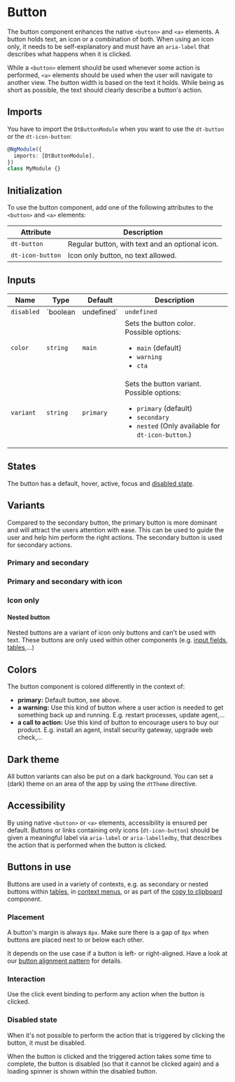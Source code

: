 # Button

The button component enhances the native `<button>` and `<a>` elements. A button
holds text, an icon or a combination of both. When using an icon only, it needs
to be self-explanatory and must have an `aria-label` that describes what happens
when it is clicked.

<ba-live-example name="DtExampleButtonDefault"></ba-live-example>

While a `<button>` element should be used whenever some action is performed,
`<a>` elements should be used when the user will navigate to another view. The
button width is based on the text it holds. While being as short as possible,
the text should clearly describe a button's action.

## Imports

You have to import the `DtButtonModule` when you want to use the `dt-button` or
the `dt-icon-button`:

```typescript
@NgModule({
  imports: [DtButtonModule],
})
class MyModule {}
```

## Initialization

To use the button component, add one of the following attributes to the
`<button>` and `<a>` elements:

| Attribute        | Description                                     |
| ---------------- | ----------------------------------------------- |
| `dt-button`      | Regular button, with text and an optional icon. |
| `dt-icon-button` | Icon only button, no text allowed.              |

## Inputs

| Name       | Type                  | Default     | Description                                                                                                                                                                                              |
| ---------- | --------------------- | ----------- | -------------------------------------------------------------------------------------------------------------------------------------------------------------------------------------------------------- |
| `disabled` | `boolean | undefined` | `undefined` | Whether the button is disabled.                                                                                                                                                                          |
| `color`    | `string`              | `main`      | Sets the button color. Possible options: <ul><li><code>main</code> (default)</li><li><code>warning</code></li><li><code>cta</code></li></ul>                                                             |
| `variant`  | `string`              | `primary`   | Sets the button variant. Possible options: <ul><li><code>primary</code> (default)</li><li><code>secondary</code></li><li><code>nested</code> (Only available for <code>dt-icon-button</code>.)</li></ul> |

## States

The button has a default, hover, active, focus and
[disabled state](/components/button#disabled-state).

## Variants

Compared to the secondary button, the primary button is more dominant and will
attract the users attention with ease. This can be used to guide the user and
help him perform the right actions. The secondary button is used for secondary
actions.

### Primary and secondary

<ba-live-example name="DtExampleButtonVariant"></ba-live-example>

### Primary and secondary with icon

<ba-live-example name="DtExampleButtonIcons"></ba-live-example>

### Icon only

<ba-live-example name="DtExampleButtonIconOnly"></ba-live-example>

#### Nested button

Nested buttons are a variant of icon only buttons and can't be used with text.
These buttons are only used within other components (e.g.
[input fields](/components/input), [tables](/components/table),...)

## Colors

The button component is colored differently in the context of:

- **primary:** Default button, see above.
- **a warning:** Use this kind of button where a user action is needed to get
  something back up and running. E.g. restart processes, update agent,...
- **a call to action:** Use this kind of button to encourage users to buy our
  product. E.g. install an agent, install security gateway, upgrade web
  check,...

<ba-live-example name="DtExampleButtonColor"></ba-live-example>

## Dark theme

All button variants can also be put on a dark background. You can set a (dark)
theme on an area of the app by using the `dtTheme` directive.

<ba-live-example name="DtExampleButtonDark" themedark></ba-live-example>

## Accessibility

By using native `<button>` or `<a>` elements, accessibility is ensured per
default. Buttons or links containing only icons (`dt-icon-button`) should be
given a meaningful label via `aria-label` or `aria-labelledby`, that describes
the action that is performed when the button is clicked.

## Buttons in use

Buttons are used in a variety of contexts, e.g. as secondary or nested buttons
within [tables](/components/table), in
[context menus](/components/context-dialog), or as part of the
[copy to clipboard](/components/copy-to-clipboard) component.

### Placement

A button's margin is always `8px`. Make sure there is a gap of `8px` when
buttons are placed next to or below each other.

It depends on the use case if a button is left- or right-aligned. Have a look at
our [button alignment pattern](/patterns/button-alignment/) for details.

### Interaction

Use the click event binding to perform any action when the button is clicked.

<ba-live-example name="DtExampleButtonInteraction"></ba-live-example>

### Disabled state

When it's not possible to perform the action that is triggered by clicking the
button, it must be disabled.

<ba-live-example name="DtExampleButtonDisabled"></ba-live-example>

When the button is clicked and the triggered action takes some time to complete,
the button is disabled (so that it cannot be clicked again) and a loading
spinner is shown within the disabled button.

<ba-live-example name="DtExampleButtonLoadingSpinner"></ba-live-example>
